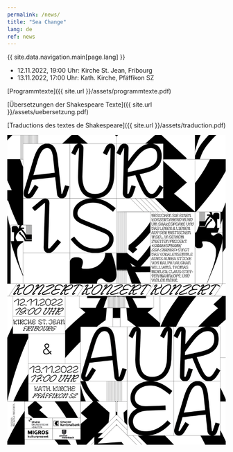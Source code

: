 ```yaml
---
permalink: /news/
title: "Sea Change"
lang: de
ref: news
---
```


{{ site.data.navigation.main[page.lang] }}

- 12.11.2022, 19:00 Uhr: Kirche St. Jean, Fribourg
- 13.11.2022, 17:00 Uhr: Kath. Kirche, Pfäffikon SZ

[Programmtexte]({{ site.url }}/assets/programmtexte.pdf)

[Übersetzungen der Shakespeare Texte]({{ site.url }}/assets/uebersetzung.pdf)

[Traductions des textes de Shakespeare]({{ site.url }}/assets/traduction.pdf)
 
![Sea Change](/assets/seachange_de.png)
